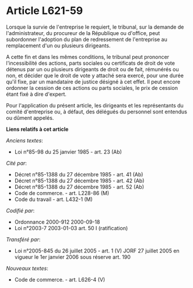 # Article L621-59

Lorsque la survie de l'entreprise le requiert, le tribunal, sur la demande de l'administrateur, du procureur de la République
ou d'office, peut subordonner l'adoption du plan de redressement de l'entreprise au remplacement d'un ou plusieurs
dirigeants.

A cette fin et dans les mêmes conditions, le tribunal peut prononcer l'incessibilité des actions, parts sociales ou
certificats de droit de vote détenus par un ou plusieurs dirigeants de droit ou de fait, rémunérés ou non, et décider que le
droit de vote y attaché sera exercé, pour une durée qu'il fixe, par un mandataire de justice désigné à cet effet. Il peut
encore ordonner la cession de ces actions ou parts sociales, le prix de cession étant fixé à dire d'expert.

Pour l'application du présent article, les dirigeants et les représentants du comité d'entreprise ou, à défaut, des délégués
du personnel sont entendus ou dûment appelés.

**Liens relatifs à cet article**

_Anciens textes_:

  - Loi n°85-98 du 25 janvier 1985 - art. 23 (Ab)

_Cité par_:

  - Décret n°85-1388 du 27 décembre 1985 - art. 41 (Ab)
  - Décret n°85-1388 du 27 décembre 1985 - art. 42 (Ab)
  - Décret n°85-1388 du 27 décembre 1985 - art. 52 (Ab)
  - Code de commerce. - art. L228-86 (M)
  - Code du travail - art. L432-1 (M)

_Codifié par_:

  - Ordonnance 2000-912 2000-09-18
  - Loi n°2003-7 2003-01-03 art. 50 I (ratification)

_Transféré par_:

  - Loi n°2005-845 du 26 juillet 2005 - art. 1 (V) JORF 27 juillet 2005 en vigueur le 1er janvier 2006 sous réserve art. 190

_Nouveaux textes_:

  - Code de commerce. - art. L626-4 (V)
